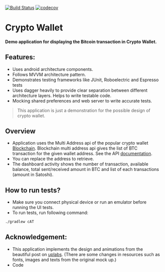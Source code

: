 [![Build Status](https://travis-ci.com/kevalpatel2106/crypto-wallet.svg?branch=master)](https://travis-ci.com/kevalpatel2106/crypto-wallet) [![codecov](https://codecov.io/gh/kevalpatel2106/crypto-wallet/branch/master/graph/badge.svg)](https://codecov.io/gh/kevalpatel2106/crypto-wallet)

# Crypto Wallet

#### Demo application for displaying the Bitcoin transaction in Crypto Wallet.

## Features:
- Uses android architecture components.
- Follows MVVM architecture pattern.
- Demonstrates testing frameworks like JUnit, Roboelectric and Espresso tests
- Uses dagger heavily to provide clear separation between different architecture layers. Helps to write testable code.
- Mocking shared preferences and web server to write accurate tests.

> This application is just a demonstration for the possible design of crypto wallet.

## Overview 

- Application uses the Multi Address api of the popular crypto wallet [Blockchain](https://www.blockchain.com). Blockchain multi address api gives the list of BTC transaction for the given wallet address. See the API [documentation](https://www.blockchain.com/api/blockchain_api).
- You can replace the address to retrieve.
- The dashboard activity shows the number of transaction, available balance, total sent/received amount in BTC and list of each transactions (amount in Satoshi).

## How to run tests?
- Make sure you connect physical device or run an emulator before running the UI tests.
- To run tests, run following command:
```bash
./gradlew cAT
```

## Acknowledgement:
- This application implements the design and animations from the beautiful post on [uplabs](https://www.uplabs.com/posts/restaurant-app-for-android). (There are some changes in resources such as fonts, images and texts from the original mock up.)
- Code